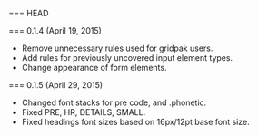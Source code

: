=== HEAD

=== 0.1.4 (April 19, 2015)

* Remove unnecessary rules used for gridpak users.
* Add rules for previously uncovered input element types.
* Change appearance of form elements.

=== 0.1.5 (April 29, 2015)

* Changed font stacks for pre code, and .phonetic.
* Fixed PRE, HR, DETAILS, SMALL.
* Fixed headings font sizes based on 16px/12pt base font size.
